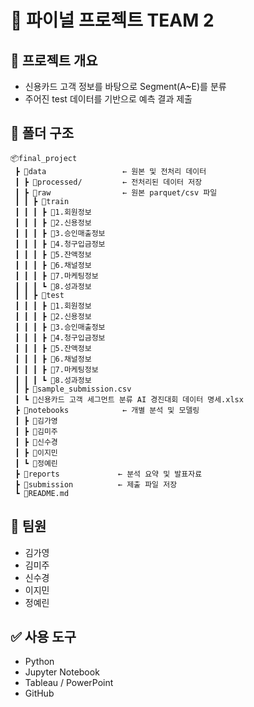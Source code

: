 # 🧾 파이널 프로젝트 TEAM 2

## 📌 프로젝트 개요
- 신용카드 고객 정보를 바탕으로 Segment(A~E)를 분류
- 주어진 test 데이터를 기반으로 예측 결과 제출

## 📁 폴더 구조
```
📦final_project
 ┣ 📂data                 ← 원본 및 전처리 데이터
 ┃ ┣ 📂processed/         ← 전처리된 데이터 저장
 ┃ ┣ 📂raw                ← 원본 parquet/csv 파일
 ┃ ┃ ┣ 📂train
 ┃ ┃ ┃ ┣ 📂1.회원정보
 ┃ ┃ ┃ ┣ 📂2.신용정보
 ┃ ┃ ┃ ┣ 📂3.승인매출정보
 ┃ ┃ ┃ ┣ 📂4.청구입금정보
 ┃ ┃ ┃ ┣ 📂5.잔액정보
 ┃ ┃ ┃ ┣ 📂6.채널정보
 ┃ ┃ ┃ ┣ 📂7.마케팅정보
 ┃ ┃ ┃ ┗ 📂8.성과정보
 ┃ ┃ ┣ 📂test
 ┃ ┃ ┃ ┣ 📂1.회원정보
 ┃ ┃ ┃ ┣ 📂2.신용정보
 ┃ ┃ ┃ ┣ 📂3.승인매출정보
 ┃ ┃ ┃ ┣ 📂4.청구입금정보
 ┃ ┃ ┃ ┣ 📂5.잔액정보
 ┃ ┃ ┃ ┣ 📂6.채널정보
 ┃ ┃ ┃ ┣ 📂7.마케팅정보
 ┃ ┃ ┃ ┗ 📂8.성과정보
 ┃ ┣ 📜sample_submission.csv
 ┃ ┗ 📜신용카드 고객 세그먼트 분류 AI 경진대회 데이터 명세.xlsx
 ┣ 📂notebooks            ← 개별 분석 및 모델링
 ┃ ┣ 📂김가영
 ┃ ┣ 📂김미주
 ┃ ┣ 📂신수경
 ┃ ┣ 📂이지민
 ┃ ┗ 📂정예린
 ┣ 📂reports             ← 분석 요약 및 발표자료
 ┣ 📂submission          ← 제출 파일 저장
 ┗ 📜README.md
```

## 👥 팀원
- 김가영  
- 김미주  
- 신수경  
- 이지민  
- 정예린  

## ✅ 사용 도구
- Python  
- Jupyter Notebook  
- Tableau / PowerPoint  
- GitHub
